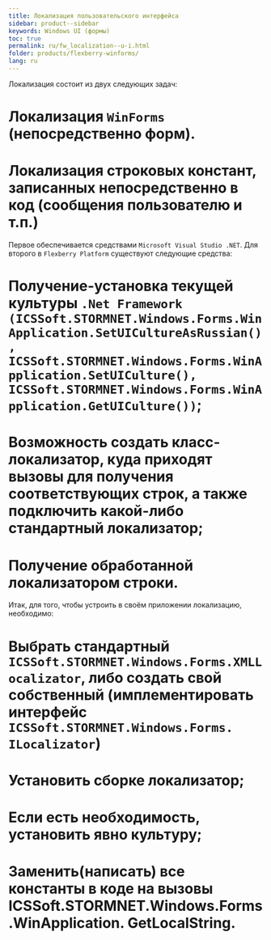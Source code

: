 ```yaml
---
title: Локализация пользовательского интерфейса
sidebar: product--sidebar
keywords: Windows UI (формы)
toc: true
permalink: ru/fw_localization--u-i.html
folder: products/flexberry-winforms/
lang: ru
---
```


Локализация состоит из двух следующих задач:
# Локализация `WinForms` (непосредственно форм).
# Локализация строковых констант, записанных непосредственно в код (сообщения пользователю и т.п.)

Первое обеспечивается средствами `Microsoft Visual Studio .NET`.
Для второго в `Flexberry Platform` существуют следующие средства:
# Получение-установка текущей культуры `.Net Framework (ICSSoft.STORMNET.Windows.Forms.WinApplication.SetUICultureAsRussian(), ICSSoft.STORMNET.Windows.Forms.WinApplication.SetUICulture(), ICSSoft.STORMNET.Windows.Forms.WinApplication.GetUICulture())`;
# Возможность создать класс-локализатор, куда приходят вызовы для получения соответствующих строк, а также подключить какой-либо стандартный локализатор;
# Получение обработанной локализатором строки.

Итак, для того, чтобы устроить в своём приложении локализацию, необходимо:
# Выбрать  стандартный `ICSSoft.STORMNET.Windows.Forms.XMLLocalizator`, либо создать свой собственный (имплементировать интерфейс `ICSSoft.STORMNET.Windows.Forms. ILocalizator`)
# Установить сборке локализатор;
# Если есть необходимость, установить явно культуру;
# Заменить(написать) все константы в коде на вызовы ICSSoft.STORMNET.Windows.Forms.WinApplication. GetLocalString.

